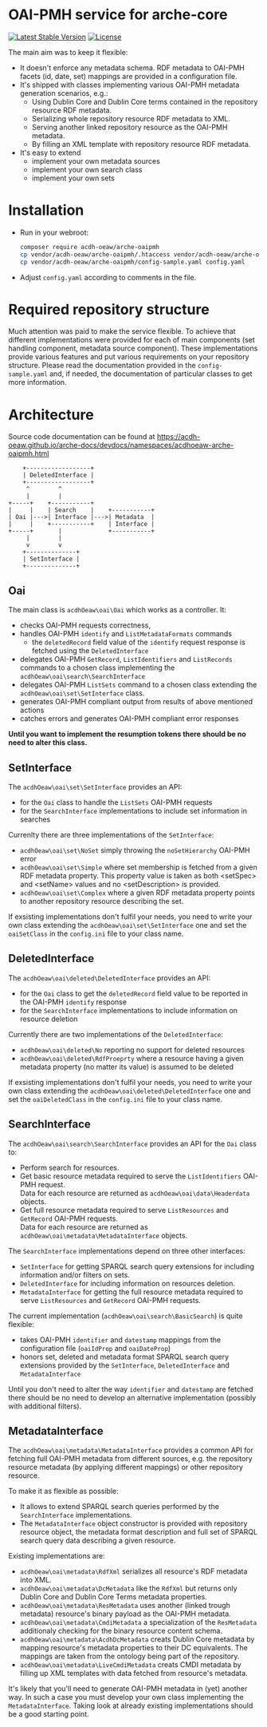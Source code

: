 # OAI-PMH service for arche-core

[![Latest Stable Version](https://poser.pugx.org/acdh-oeaw/arche-oaipmh/v/stable)](https://packagist.org/packages/acdh-oeaw/arche-oaipmh)
[![License](https://poser.pugx.org/acdh-oeaw/arche-oaipmh/license)](https://packagist.org/packages/acdh-oeaw/arche-oaipmh)

The main aim was to keep it flexible:

* It doesn't enforce any metadata schema. RDF metadata to OAI-PMH facets (id, date, set) mappings are provided in a configuration file.
* It's shipped with classes implementing various OAI-PMH metadata generation scenarios, e.g.:
    * Using Dublin Core and Dublin Core terms contained in the repository resource RDF metadata.
    * Serializing whole repository resource RDF metadata to XML.
    * Serving another linked repository resource as the OAI-PMH metadata.
    * By filling an XML template with repository resource RDF metadata.
* It's easy to extend
    * implement your own metadata sources
    * implement your own search class
    * implement your own sets

# Installation

* Run in your webroot:
  ```bash
  composer require acdh-oeaw/arche-oaipmh
  cp vendor/acdh-oeaw/arche-oaipmh/.htaccess vendor/acdh-oeaw/arche-oaipmh/index.php .
  cp vendor/acdh-oeaw/arche-oaipmh/config-sample.yaml config.yaml
  ```
* Adjust `config.yaml` according to comments in the file.

# Required repository structure

Much attention was paid to make the service flexible.
To achieve that different implementations were provided for each of main components (set handling component, metadata source component).
These implementations provide various features and put various requirements on your repository structure.
Please read the documentation provided in the `config-sample.yaml` and, if needed, the documentation of particular classes to get more information.

# Architecture

Source code documentation can be found at https://acdh-oeaw.github.io/arche-docs/devdocs/namespaces/acdhoeaw-arche-oaipmh.html

```
    +------------------+
    | DeletedInterface |
    +------------------+
     ^        ^
     |        |
+-----+    +-----------+
|     |    | Search    |    +-----------+
| Oai |--->| Interface |--->| Metadata  |
|     |    +-----------+    | Interface |
+-----+       |             +-----------+
     |        |
     v        v
    +--------------+  
    | SetInterface |
    +--------------+
```

## Oai

The main class is `acdhOeaw\oai\Oai` which works as a controller. It:

* checks OAI-PMH requests correctness, 
* handles OAI-PMH `identify` and `ListMetadataFormats` commands
    * the `deletedRecord` field value of the `identify` request response is
      fetched using the `DeletedInterface`
* delegates OAI-PMH `GetRecord`, `ListIdentifiers` and `ListRecords` commands 
  to a chosen class implementing the `acdhOeaw\oai\search\SearchInterface`
* delegates OAI-PMH `ListSets` command to a chosen class extending the
  `acdhOeaw\oai\set\SetInterface` class.
* generates OAI-PMH compliant output from results of above mentioned actions
* catches errors and generates OAI-PMH compliant error responses

**Until you want to implement the resumption tokens there should be no need to 
alter this class.**

## SetInterface

The `acdhOeaw\oai\set\SetInterface` provides an API:

* for the `Oai` class to handle the `ListSets` OAI-PMH requests
* for the `SearchInterface` implementations to include set information in searches

Currenlty there are three implementations of the `SetInterface`:

* `acdhOeaw\oai\set\NoSet` simply throwing the `noSetHierarchy` OAI-PMH error
* `acdhOeaw\oai\set\Simple` where set membership is fetched from a given RDF
  metadata property. This property value is taken as both &lt;setSpec&gt; and
  &lt;setName&gt; values and no &lt;setDescription&gt; is provided.
* `acdhOeaw\oai\set\Complex` where a given RDF metadata property points to
  another repository resource describing the set.

If exsisting implementations don't fulfil your needs, you need to write your own
class extending the `acdhOeaw\oai\set\SetInterface` one and set the `oaiSetClass`
in the `config.ini` file to your class name.

## DeletedInterface

The `acdhOeaw\oai\deleted\DeletedInterface` provides an API:

* for the `Oai` class to get the `deletedRecord` field value to be reported
  in the OAI-PMH `identify` response
* for the `SearchInterface` implementations to include information on resource
  deletion

Currently there are two implementations of the `DeletedInterface`:

* `acdhOeaw\oai\deleted\No` reporting no support for deleted resources
* `acdhOeaw\oai\deleted\RdfProeprty` where a resource having a given metadata 
  property (no matter its value) is assumed to be deleted

If exsisting implementations don't fulfil your needs, you need to write your own
class extending the `acdhOeaw\oai\deleted\DeletedInterface` one and set the 
`oaiDeletedClass` in the `config.ini` file to your class name.

## SearchInterface

The `acdhOeaw\oai\search\SearchInterface` provides an API for the `Oai` class to:

* Perform search for resources.
* Get basic resource metadata required to serve the `ListIdentifiers` OAI-PMH request.  
  Data for each resource are returned as `acdhOeaw\oai\data\Headerdata` objects.
* Get full resource metadata required to serve `ListResources` and `GetRecord` OAI-PMH requests.  
  Data for each resource are returned as `acdhOeaw\oai\metadata\MetadataInterface` objects.

The `SearchInterface` implementations depend on three other interfaces:

* `SetInterface` for getting SPARQL search query extensions for including
  information and/or filters on sets.
* `DeletedInterface` for including information on resources deletion.
* `MetadataInterface` for getting the full resource metadata required to serve 
  `ListResources` and `GetRecord` OAI-PMH requests.  

The current implementation (`acdhOeaw\oai\search\BasicSearch`) is quite flexible:

* takes OAI-PMH `identifier` and `datestamp` mappings from the configuration file
  (`oaiIdProp` and `oaiDateProp`)
* honors set, deleted and metadata format SPARQL search query extensions 
  provided by the `SetInterface`, `DeletedInterface` and `MetadataInterface`

Until you don't need to alter the way `identifier` and `datestamp` are fetched
there should be no need to develop an alternative implementation (possibly with
additional filters).

## MetadataInterface

The `acdhOeaw\oai\metadata\MetadataInterface` provides a common API for fetching
full OAI-PMH metadata from different sources, e.g. the repository resource
metadata (by applying different mappings) or other repository resource.

To make it as flexible as possible:

* It allows to extend SPARQL search queries performed by the `SearchInterface`
  implementations.
* The `MetadataInterface` object constructor is provided with repository
  resource object, the metadata format description and full set of SPARQL search
  query data describing a given resource.

Existing implementations are:

* `acdhOeaw\oai\metadata\RdfXml` serializes all resource's RDF metadata into XML.
* `acdhOeaw\oai\metadata\DcMetadata` like the `RdfXml` but returns only Dublin Core
  and Dublin Core Terms metadata properties.
* `acdhOeaw\oai\metadata\ResMetadata` uses another (linked trough metadata) 
  resource's binary payload as the OAI-PMH metadata.
* `acdhOeaw\oai\metadata\CmdiMetadata` a specialization of the `ResMetadata`
  additionaly checking for the binary resource content schema.
* `acdhOeaw\oai\metadata\AcdhDcMetadata` creats Dublin Core metadata by mapping
  resource's metadata properties to their DC equivalents. The mappings are taken
  from the ontology being part of the repository.
* `acdhOeaw\oai\metadata\LiveCmdiMetadata` creats CMDI metadata by filling up
  XML templates with data fetched from resource's metadata.

It's likely that you'll need to generate OAI-PMH metadata in (yet) another way.
In such a case you must develop your own class implementing the `MetadataInterface`.
Taking look at already existing implementations should be a good starting point.
